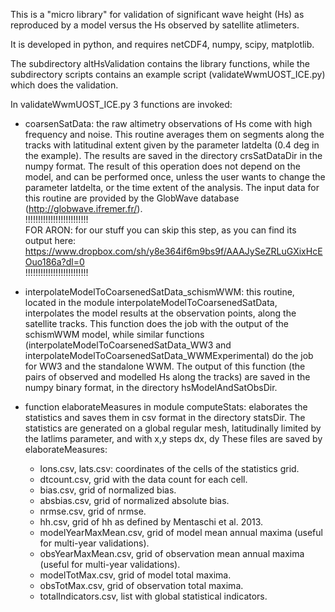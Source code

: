 This is a "micro library" for validation of significant wave height (Hs) as reproduced by a model versus the Hs observed by satellite atlimeters.

It is developed in python, and requires netCDF4, numpy, scipy, matplotlib.

The subdirectory altHsValidation contains the library functions, while the subdirectory scripts contains an example script (validateWwmUOST_ICE.py) which does the validation.

In validateWwmUOST_ICE.py 3 functions are invoked:

- coarsenSatData: the raw altimetry observations of Hs come with high frequency and noise. This routine averages them on segments along the tracks with latitudinal extent
 given by the parameter latdelta (0.4 deg in the example). The results are saved in the directory crsSatDataDir in the numpy format. The result of this operation does not depend on the model, and can be
 performed once, unless the user wants to change the parameter latdelta, or the time extent of the analysis.
 The input data for this routine are provided by the GlobWave database
 (http://globwave.ifremer.fr/).<br />
!!!!!!!!!!!!!!!!!!!!!!!!!<br />
 FOR ARON: for our stuff you can skip this step, as you can find its output here:
   https://www.dropbox.com/sh/y8e364if6m9bs9f/AAAJySeZRLuGXixHcEOuo186a?dl=0 <br />
!!!!!!!!!!!!!!!!!!!!!!!!!

- interpolateModelToCoarsenedSatData_schismWWM: this routine, located in the module interpolateModelToCoarsenedSatData, interpolates the model results at the observation points, along the satellite tracks. This function does the job with the output of the schismWWM model, while similar functions (interpolateModelToCoarsenedSatData_WW3 and interpolateModelToCoarsenedSatData_WWMExperimental) do the job for WW3 and the standalone WWM. The output of this function (the pairs of observed and modelled Hs along the tracks) are saved in the numpy binary format, in the directory hsModelAndSatObsDir.

- function elaborateMeasures in module computeStats: elaborates the statistics and saves them in csv format in the directory statsDir. The statistics are generated on a global regular mesh, latitudinally limited by the latlims parameter, and with x,y steps dx, dy
    These files are saved by elaborateMeasures:
    - lons.csv, lats.csv: coordinates of the cells of the statistics grid.
    - dtcount.csv, grid with the data count for each cell.
    - bias.csv, grid of normalized bias.
    - absbias.csv, grid of normalized absolute bias.
    - nrmse.csv, grid of nrmse.
    - hh.csv, grid of hh as defined by Mentaschi et al. 2013.
    - modelYearMaxMean.csv, grid of model mean annual maxima (useful for multi-year validations).
    - obsYearMaxMean.csv, grid of observation mean annual maxima (useful for multi-year validations).
    - modelTotMax.csv, grid of model total maxima.
    - obsTotMax.csv, grid of observation total maxima.
    - totalIndicators.csv, list with global statistical indicators.
 

